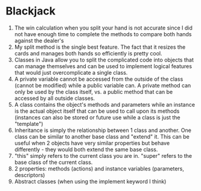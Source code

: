 Blackjack
=========

1. The win calculation when you split your hand is not accurate since I did not have enough time to complete the methods to compare both hands against the dealer's
2. My split method is the single best feature. The fact that it resizes the cards and manages both hands so efficiently is pretty cool.
3. Classes in Java allow you to split the complicated code into objects that can manage themselves and can be used to implement logical features that would just overcomplicate a single class.
4. A private variable cannot be accessed from the outside of the class (cannot be modified) while a public variable can. A private method can only be used by the class itself, vs. a public method that can be accessed by all outside classes.
5. A class contains the object's methods and parameters while an instance is the actual object itself that can be used to call upon its methods (instances can also be stored or future use while a class is just the "template")
6. Inheritance is simply the relationship between 1 class and another. One class can be similar to another base class and "extend" it. This can be useful when 2 objects have very similar properties but behave differently - they would both extend the same base class.
7. "this" simply refers to the current class you are in. "super" refers to the base class of the current class.
8. 2 properties: methods (actions) and instance variables (parameters, descriptors)
9. Abstract classes (when using the implement keyword I think)
